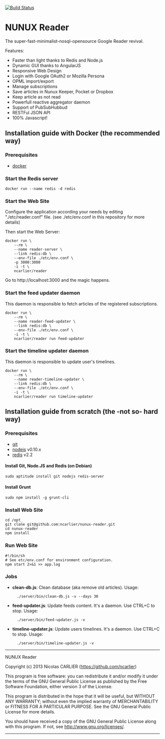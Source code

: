 [![Build Status](https://travis-ci.org/ncarlier/nunux-reader.svg)](https://travis-ci.org/ncarlier/nunux-reader)

# NUNUX Reader

The super-fast-minimalist-nosql-opensource Google Reader revival.

Features:

 * Faster than light thanks to Redis and Node.js
 * Dynamic GUI thanks to AngularJS
 * Responsive Web Design
 * Login with Google OAuth2 or Mozilla Persona
 * OPML import/export
 * Manage subscriptions
 * Save articles in Nunux Keeper, Pocket or Dropbox
 * Keep article as not read
 * Powerfull reactive aggregator daemon
 * Support of PubSubHubbud
 * RESTFul JSON API
 * 100% Javascript!

## Installation guide with Docker (the recommended way)

### Prerequisites

* [docker](http://www.docker.com/)

### Start the Redis server

    docker run --name redis -d redis

### Start the Web Site

Configure the application according your needs by editing "./etc/reader.conf" file.
(see ./etc/env.conf in this repository for more details)

Then start the Web Server:

    docker run \
        --rm \
        --name reader-server \
        --link redis:db \
        --env-file ./etc/env.conf \
        -p 3000:3000
        -i -t \
        ncarlier/reader

Go to http://localhost:3000 and the magic happens.

### Start the feed updater daemon

This daemon is responsible to fetch articles of  the registered subscriptions.

    docker run \
        --rm \
        --name reader-feed-updater \
        --link redis:db \
        --env-file ./etc/env.conf \
        -i -t \
        ncarlier/reader run feed-updater

### Start the timeline updater daemon

This daemon is responsible to update user's timelines.

    docker run \
        --rm \
        --name reader-timeline-updater \
        --link redis:db \
        --env-file ./etc/env.conf \
        -i -t \
        ncarlier/reader run timeline-updater

## Installation guide from scratch (the -not so- hard way)

### Prerequisites

* [git](http://git-scm.com/)
* [nodejs](http://nodejs.org/) v0.10.x
* [redis](http://redis.io/) v2.2

#### Install Git, Node.JS and Redis (on Debian)

    sudo aptitude install git nodejs redis-server

#### Install Grunt

    sudo npm install -g grunt-cli

### Install Web Site

    cd /opt_
    git clone git@github.com:ncarlier/nunux-reader.git
    cd nunux-reader
    npm install

### Run Web Site

    #!/bin/sh
    # See etc/env.conf for environment configuration.
    npm start 2>&1 >> app.log

### Jobs

* **clean-db.js**: Clean database (aka remove old articles). Usage:

        ./server/bin/clean-db.js -v --days 30

* **feed-updater.js**: Update feeds content. It's a daemon. Use CTRL+C to stop. Usage:

        ./server/bin/feed-updater.js -v

* **timeline-updater.js**: Update users timelines. It's a daemon. Use CTRL+C to stop. Usage:

        ./server/bin/timeline-updater.js -v


------------------------------------------------------------------------------

NUNUX Reader

Copyright (c) 2013 Nicolas CARLIER (https://github.com/ncarlier)

This program is free software: you can redistribute it and/or modify
it under the terms of the GNU General Public License as published by
the Free Software Foundation, either version 3 of the License.

This program is distributed in the hope that it will be useful,
but WITHOUT ANY WARRANTY; without even the implied warranty of
MERCHANTABILITY or FITNESS FOR A PARTICULAR PURPOSE.  See the
GNU General Public License for more details.

You should have received a copy of the GNU General Public License
along with this program.  If not, see <http://www.gnu.org/licenses/>.

------------------------------------------------------------------------------

